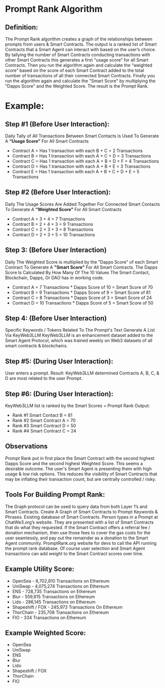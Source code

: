 # Prompt Rank Algorithm

## Definition: 
The Prompt Rank algorithm creates a graph of the relationships between prompts from users & Smart Contracts. The output is a ranked list of Smart Contracts that a Smart Agent can interact with based on the user’s choice. By tallying the number of Smart Contracts conducting transactions with other Smart Contracts this generates a first “usage score” for all Smart Contracts. Then you run the algorithm again and calculate the “weighted score” based on the score of each Smart Contract added to the total number of transactions of all their connected Smart Contracts. Finally you run the algorithm again and calculate the "Smart Score" by multiplying the "Dapps Score" and the Weighted Score. The result is the Prompt Rank. 

# Example:

## Step #1 (Before User Interaction): 
Daily Tally of All Transactions Between Smart Contacts Is Used To Generate A **“Usage Score”** For All Smart Contracts
- Contract A = Has 1 transaction with each B + C = 2 Transactions
- Contract B = Has 1 transaction with each A + C + D = 3 Transactions
- Contract C = Has 1 transaction with each A + B + D + F = 4 Transactions
- Contract D = Has 1 transaction with each A + B + E = 3 Transactions
- Contract E = Has 1 transaction with each A + B + C + D + E = 5 Transactions

## Step #2 (Before User Interaction): 
Daily The Usage Scores Are Added Together For Connected Smart Contacts To Generate A **“Weighted Score”** For All Smart Contracts
- Contract A = 3 + 4 = 7 Transactions  
- Contract B = 2 + 4 + 3 = 9 Transactions 
- Contract C = 2 + 3 + 3 = 8 Transactions
- Contract D = 2 + 3 + 5 = 10 Transactions

## Step 3: (Before User Interaction)
Daily The Weighted Score is multiplied by the "Dapps Score" of each Smart Contract To Generate A **"Smart Score"** For All Smart Contracts.
The Dapps Score Is Calculated By How Many Of The 10 Values The Smart Contact, Blockchain, Dapps, Or DAO has in working code.
- Contract A = 7 Transactions * Dapps Score of 10 = Smart Score of 70 
- Contract B = 9 Transactions * Dapps Score of 9 = Smart Score of 81 
- Contract C = 8 Transactions * Dapps Score of 3 = Smart Score of 24 
- Contract D = 10 Transactions * Dapps Score of 5 = Smart Score of 50

## Step 4: (Before User Interaction)
Specific Keywords / Tokens Related To The Prompt's Text Generate A List Via KeyWeb3LLM
KeyWeb3LLM is an enhancement dataset added to the Smart Agent Protocol, which was trained weekly on Web3 datasets of all smart contracts & blockchains.

## Step #5: (During User Interaction): 
User enters a prompt.
Result: KeyWeb3LLM determined Contracts A, B, C, & D are most related to the user Prompt.

## Step #6: (During User Interaction): 
KeyWeb3LLM list is ranked by the Smart Scores = Prompt Rank Output:
- Rank #1 Smart Contact B = 81
- Rank #2 Smart Contract A = 70 
- Rank #3 Smart Contract D = 50
- Rank #4 Smart Contract C = 24

## Observations
Prompt Rank put in first place the Smart Contract with the second highest Dapps Score and the second highest Weighted Score.
This seems a desirable outcome. The user's Smart Agent is presenting them with high usage & low risk options. This reduces the visibility of Smart Contracts that may be inflating their transaction count, but are centrally controlled / risky.

## Tools For Building Prompt Rank:
The Graph protocol can be used to query data from both Layer 1’s and Smart Contracts. Create A Graph of Smart Contracts to Prompt Keywords & Phrases. Existing database of Smart Contracts. Person types in a Prompt at ChatWe3.org’s website. They are presented with a list of Smart Contracts that do what they requested. If the Smart Contract offers a referral fee / donation mechanism, then use those fees to cover the gas costs for the user seamlessly, and pay out the remainder as a donation to the Smart Agent community. PromptRank.org website for devs to call the API running the prompt rank database. Of course user selection and Smart Agent transactions can add weight to the Smart Contract scores over time.

## Example Utility Score:
- OpenSea - 8,702,810 Transactions on Ethereum
- UniSwap - 4,075,274 Transactions on Ethereum
- ENS - 728,735 Transactions on Ethereum
- Blur - 559,615 Transactions on Ethereum
- Lido - 286,145 Transactions on Ethereum
- Shapeshift / FOX - 245,973 Transactions On Ethereum
- ThorChain - 235,708 Transactions on Ethereum
- FIO - 334 Transactions on Ethereum

## Example Weighted Score:
- OpenSea
- UniSwap 
- ENS
- Blur 
- Lido 
- Shapeshift / FOX
- ThorChain
- FIO
